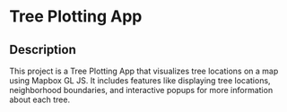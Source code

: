 # Tree Plotting App

## Description

This project is a Tree Plotting App that visualizes tree locations on a map using Mapbox GL JS. It includes features like displaying tree locations, neighborhood boundaries, and interactive popups for more information about each tree.
